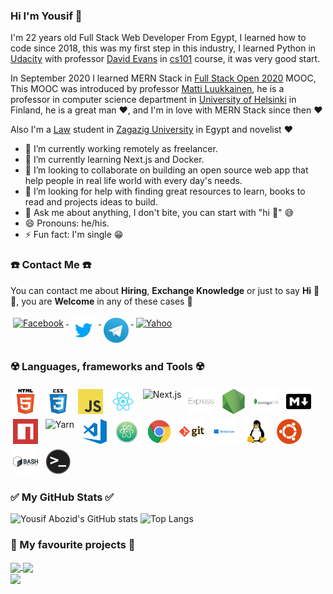 ### Hi I'm Yousif 👋

I'm 22 years old Full Stack Web Developer From Egypt, I learned how to code since 2018, this was my first step in this industry, I learned Python in [Udacity](https://www.udacity.com/) with professor [David Evans](http://www.cs.virginia.edu/~evans/) in [cs101](http://www.cs.virginia.edu/~evans/courses/cs101/) course, it was very good start.
<br>

In September 2020 I learned MERN Stack in [Full Stack Open 2020](https://fullstackopen.com/en/) MOOC, This MOOC was introduced by professor [Matti Luukkainen](https://github.com/mluukkai), he is a professor in computer science department in [University of Helsinki](https://www.helsinki.fi/en) in Finland, he is a great man :heart:, and I'm in love with MERN Stack since then :heart:
<br>

Also I'm a [Law](http://www.law.zu.edu.eg/faculty/default) student in [Zagazig University](http://www.zu.edu.eg/) in Egypt and novelist :heart:

- 🔭 I’m currently working remotely as freelancer.
- 🌱 I’m currently learning Next.js and Docker.
- 👯 I’m looking to collaborate on building an open source web app that help people in real life world with every day's needs.
- 🤔 I’m looking for help with finding great resources to learn, books to read and projects ideas to build.
- 💬 Ask me about anything, I don't bite, you can start with "hi 👋" 😅
- 😄 Pronouns: he/his.
- ⚡ Fun fact: I'm single 😁

### ☎️ Contact Me ☎️

You can contact me about **Hiring**, **Exchange Knowledge** or just to say **Hi** 👋😊, you are **Welcome** in any of these cases 🥰

<p align="left">
<a href="https://www.facebook.com/YousifAbozid/" target="_blank">
<img src="https://avatars.githubusercontent.com/u/69631?s=200&v=4" alt="Facebook" height="40" style="vertical-align:top; margin:4px">
</a>
<a href="https://twitter.com/YousifAbozid12" target="_blank">
<img src="https://raw.githubusercontent.com/github/explore/80688e429a7d4ef2fca1e82350fe8e3517d3494d/topics/twitter/twitter.png" alt="Twitter" height="40" style="vertical-align:top; margin:4px">
</a>
<a href="https://t.me/YousifAbozid" target="_blank">
<img src="https://raw.githubusercontent.com/github/explore/80688e429a7d4ef2fca1e82350fe8e3517d3494d/topics/telegram/telegram.png" alt="Telegram" height="40" style="vertical-align:top; margin:4px">
</a>
<a href="mailto:yousif.abozid@yahoo.com" target="_blank">
<img src="https://cdn1.iconfinder.com/data/icons/smallicons-logotypes/32/yahoo-512.png" alt="Yahoo" height="40" style="vertical-align:top; margin:4px">
</a>
</p>

### ☢️ Languages, frameworks and Tools ☢️

<p align="left">
<img src="https://raw.githubusercontent.com/github/explore/80688e429a7d4ef2fca1e82350fe8e3517d3494d/topics/html/html.png" alt="HTML" height="40" style="vertical-align:top; margin:4px">
<img src="https://raw.githubusercontent.com/github/explore/80688e429a7d4ef2fca1e82350fe8e3517d3494d/topics/css/css.png" alt="CSS" height="40" style="vertical-align:top; margin:4px">
<img src="https://raw.githubusercontent.com/github/explore/80688e429a7d4ef2fca1e82350fe8e3517d3494d/topics/javascript/javascript.png" alt="Javascript" height="40" style="vertical-align:top; margin:4px">
<img src="https://raw.githubusercontent.com/github/explore/80688e429a7d4ef2fca1e82350fe8e3517d3494d/topics/react/react.png" alt="React" height="40" style="vertical-align:top; margin:4px">
<img src="https://camo.githubusercontent.com/92ec9eb7eeab7db4f5919e3205918918c42e6772562afb4112a2909c1aaaa875/68747470733a2f2f6173736574732e76657263656c2e636f6d2f696d6167652f75706c6f61642f76313630373535343338352f7265706f7369746f726965732f6e6578742d6a732f6e6578742d6c6f676f2e706e67" alt="Next.js" height="40" style="vertical-align:top; margin:4px">
<img src="https://raw.githubusercontent.com/github/explore/80688e429a7d4ef2fca1e82350fe8e3517d3494d/topics/express/express.png" alt="Express" height="40" style="vertical-align:top; margin:4px">
<img src="https://raw.githubusercontent.com/github/explore/80688e429a7d4ef2fca1e82350fe8e3517d3494d/topics/nodejs/nodejs.png" alt="Node.js" height="40" style="vertical-align:top; margin:4px">
<img src="https://raw.githubusercontent.com/github/explore/80688e429a7d4ef2fca1e82350fe8e3517d3494d/topics/mongodb/mongodb.png" alt="MongoDB" height="40" style="vertical-align:top; margin:4px">
<img src="https://raw.githubusercontent.com/github/explore/80688e429a7d4ef2fca1e82350fe8e3517d3494d/topics/markdown/markdown.png" alt="Markdown" height="40" style="vertical-align:top; margin:4px">
<img src="https://raw.githubusercontent.com/github/explore/80688e429a7d4ef2fca1e82350fe8e3517d3494d/topics/npm/npm.png" alt="NPM" height="40" style="vertical-align:top; margin:4px">
<img src="https://github.com/yarnpkg/assets/raw/master/yarn-kitten-full.png?raw=true" alt="Yarn" height="40" style="vertical-align:top; margin:4px">
<img src="https://raw.githubusercontent.com/github/explore/80688e429a7d4ef2fca1e82350fe8e3517d3494d/topics/visual-studio-code/visual-studio-code.png" alt="VS Code" height="40" style="vertical-align:top; margin:4px">
<img src="https://raw.githubusercontent.com/github/explore/80688e429a7d4ef2fca1e82350fe8e3517d3494d/topics/atom/atom.png" alt="Atom" height="40" style="vertical-align:top; margin:4px">
<img src="https://raw.githubusercontent.com/github/explore/80688e429a7d4ef2fca1e82350fe8e3517d3494d/topics/chrome/chrome.png" alt="Chrome" height="40" style="vertical-align:top; margin:4px">
<img src="https://raw.githubusercontent.com/github/explore/80688e429a7d4ef2fca1e82350fe8e3517d3494d/topics/git/git.png" alt="Git" height="40" style="vertical-align:top; margin:4px">
<img src="https://raw.githubusercontent.com/github/explore/80688e429a7d4ef2fca1e82350fe8e3517d3494d/topics/windows/windows.png" alt="Windows" height="40" style="vertical-align:top; margin:4px">
<img src="https://raw.githubusercontent.com/github/explore/80688e429a7d4ef2fca1e82350fe8e3517d3494d/topics/linux/linux.png" alt="Linux" height="40" style="vertical-align:top; margin:4px">
<img src="https://raw.githubusercontent.com/github/explore/80688e429a7d4ef2fca1e82350fe8e3517d3494d/topics/ubuntu/ubuntu.png" alt="Ubuntu" height="40" style="vertical-align:top; margin:4px">
<img src="https://raw.githubusercontent.com/github/explore/80688e429a7d4ef2fca1e82350fe8e3517d3494d/topics/bash/bash.png" alt="Bash" height="40" style="vertical-align:top; margin:4px">
<img src="https://raw.githubusercontent.com/github/explore/d92924b1d925bb134e308bd29c9de6c302ed3beb/topics/terminal/terminal.png" alt="Terminal" height="40" style="vertical-align:top; margin:4px">
</p>

### ✅ My GitHub Stats ✅

![Yousif Abozid's GitHub stats](https://github-readme-stats.vercel.app/api?username=YousifAbozid&count_private=true&include_all_commits=true&show_icons=true&theme=radical&hide=stars)
![Top Langs](https://github-readme-stats.vercel.app/api/top-langs/?username=YousifAbozid&layout=compact&theme=radical)

### 🔱 My favourite projects 🔱

<a href="https://github.com/YousifAbozid/AsgardMarket">
  <img align="center" src="https://github-readme-stats.vercel.app/api/pin/?username=YousifAbozid&repo=AsgardMarket&show_owner=true&theme=radical" />
</a>
<a href="https://github.com/YousifAbozid/Memories">
  <img align="center" src="https://github-readme-stats.vercel.app/api/pin/?username=YousifAbozid&repo=Memories&show_owner=true&theme=radical" />
</a>
<br>
<a href="https://github.com/YousifAbozid/UrlShrinker">
  <img align="center" src="https://github-readme-stats.vercel.app/api/pin/?username=YousifAbozid&repo=UrlShrinker&show_owner=true&theme=radical" />
</a>
